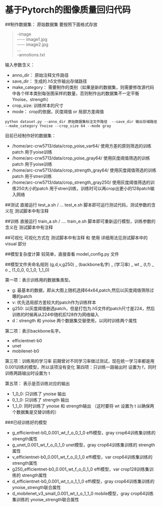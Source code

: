 # 基于Pytorch的图像质量回归代码
##制作数据集：
原始数据集 要按照下面格式存放
>   -image \
    ---- image1.jpg \
    ---- image2.jpg \
          ...       \
    -annotions.txt

输入参数含义：
* anno_dir： 原始注释文件路径
* save_dir： 生成的.h5文件输出存储路径
* make_category： 需要制作的类别（如果是新的数据集，则需要修改源代码中各个样本类别每张图采样的数量，否则制作出的数据集不一定平衡 Ynoise，strength）
* crop_size: 训练样本的尺寸
* mode： crop的依据，灰度阈值 or 局部方差阈值
``` 
python dataset.py --anno_dir 原始数据集标注文件路径  --save_dir 输出存储路径 --make_category Ynoise --crop_size 64 --mode gray
```
目前已经制作好的数据集：
* /home/arc-crw5713/data/crop_yoise_var64/      使用方差的原则筛选的训练patch  用于yoise训练
* /home/arc-crw5713/data/crop_yoise_gray64/     使用灰度阈值筛选的训练patch 用于yoise训练
* /home/arc-crw5713/data/crop_strength_gray64/  使用灰度阈值筛选的训练patch 用于stren训练
* /home/arc-crw5713/data/crop_strength_gray250/ 使用灰度阈值筛选的训练250大小的patch 用于stren训练，训练时可以再crop出更小的128patch输入网络

##测试
直接运行 test_a.sh / ...  test_e.sh 脚本即可运行测试代码，测试参数的含义在 测试脚本中有注释

##训练
直接运行 train_a.sh / .... train_e.sh 脚本即可重新运行模型，训练参数的含义在 测试脚本中有注释

##可视化
可视化方式在 测试脚本中有注释 和 使用 详细用法见测试脚本中的 visual 部分

##模型复杂度计算
较简单，直接查看 model_config.py 文件

##模型文件夹命名规则
(g,d,v,g250) _ (backbone名字) _ (学习率) _ wt _ (t,f) _ o _ (1_0_0, 0_1_0, 1_1_0)

第一项：表示训练用的数据集类型。 
* g: 最基本的数据，即从大图上随机选择64x64,patch,然后以灰度阈值筛除过曝的patch
* v: 优先选局部方差较大的patch作为训练样本
* g250: 以灰度阈值删选patch，但是打包为.h5文件的patch尺寸是224，然后训练的时候再从224中随机扣128作为网络输入
* d：strength 和 ynoise 两个数据集交替使用，以同时训练两个属性

第二项：表示backbone名字。
* efficientnet-b0
* unet
* mobilenet-b0

第三项：训练用的学习率 前期曾对不同学习率做过测试，现在统一学习率都是用0.001训练的模型，所以该项没有变化
第四项：只训练一路输出时 设置为 f，同时训练两路输出时设置为 t

第五项： 表示是否训练对应的输出
* 1_0_0: 只训练了 ynoise 输出
* 0_1_0: 只训练了 strength 输出
* 1_1_0: 同时训练了 ynoise 和 strength输出 （这时要将 wt 设置为 t 以确保两个数据集是交替训练的）

###已经训练好的模型
* g_efficientnet-b0_0.001_wt_f_o_0_1_0     effi模型，gray crop64训练集训练的 strength属性
* g_unet_0.001_wt_f_o_0_1_0                unet模型，gray crop64训练集训练的 strength属性
* v_efficientnet-b0_0.001_wt_f_o_0_1_0     effi模型，var crop64训练集训练的 strength属性
* g250_efficientnet-b0_0.001_wt_f_o_0_1_0  effi模型，var crop128训练集训练的 strength属性
* d_efficientnet-b0_0.001_wt_t_o_1_1_0     effi模型，gray crop64训练集训练的 ynoise_strength联合属性 
* d_mobilenet_v3_small_0.001_wt_t_o_1_1_0  mobile模型，gray crop64训练集训练的 ynoise_strength联合属性 